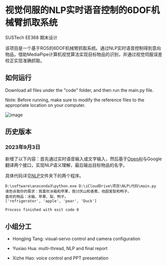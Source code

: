 # 视觉伺服的NLP实时语音控制的6DOF机械臂抓取系统

SUSTech EE368 期末设计

该项目是一个基于ROS的6DOF机械臂抓取系统。通过NLP实时语音控制得到意向物品，借助MediaPipe计算机视觉算法实现目标物品的识别，并通过视觉伺服误差校正实现准确抓取。

## 如何运行

Download all files under the "code" folder, and then run the main.py file.

Note: Before running, make sure to modify the reference files to the appropriate location on your computer.

![image](https://github.com/HuaYuXiao/Visual-servo-NLP-based-6DOF-Manipulator-Grasp-System/assets/100033111/668a3de3-0216-46da-9722-6250f476714b)

## 历史版本

### 2023年9月3日

新增了以下内容：首先通过实时语音输入或文字输入，然后基于[OpenAI](https://github.com/chatanywhere/GPT_API_free)与Google翻译两个接口，实现NLP语义理解，最后输出目标物品的名字。

具体代码详见[NLP](https://github.com/HuaYuXiao/Visual-servo-NLP-based-6DOF-Manipulator-Grasp-System/tree/main/code/NLP)文件夹下的两个程序。

```shell
D:\software\anaconda3\python.exe D:\iCloudDrive\项目\NLP\代码\main.py 
请告诉我你的需求：我喜欢冰箱和苹果，我讨厌山和香蕉，他超爱梨和鸭子。
喜欢的物品：冰箱、苹果、梨、鸭子。
['refrigerator', 'apple', 'pear', 'Duck']

Process finished with exit code 0
```

## 小组分工

- Hongjing Tang: visual-servo control and camera configuration
  
- Yuxiao Hua: multi-thread, NLP and final report
  
- Xizhe Hao: voice control and PPT presentation
  
